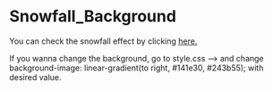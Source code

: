 # Snowfall_Background

You can check the snowfall effect by clicking [here.](https://peace0907.me/snowfall_background/)

If you wanna change the background, go to style.css --> and change     background-image: linear-gradient(to right, #141e30, #243b55); with desired value.

